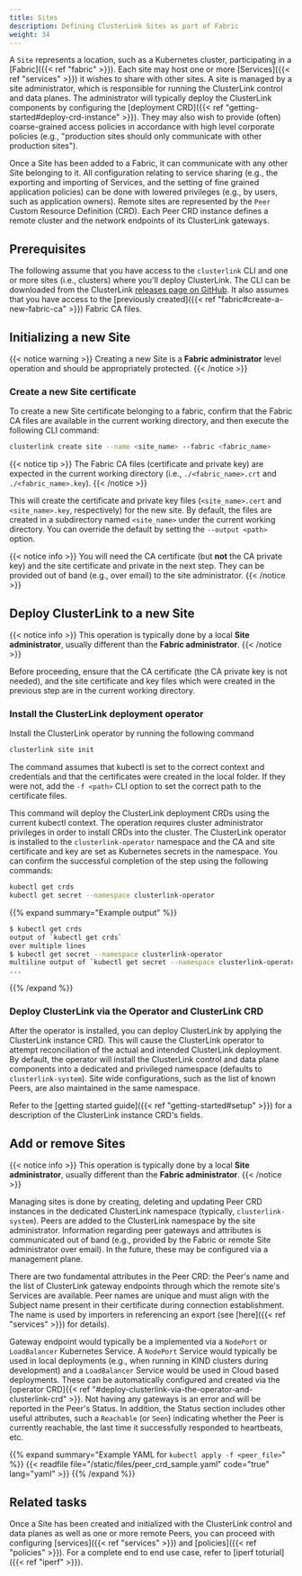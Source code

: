 ```yaml
---
title: Sites
description: Defining ClusterLink Sites as part of Fabric
weight: 34
---
```


A `Site` represents a location, such as a Kubernetes cluster, participating in a
 [Fabric]({{< ref "fabric" >}}). Each site may host one or more [Services]({{< ref "services" >}})
 it wishes to share with other sites. A site is managed by a site administrator,
 which is responsible for running the ClusterLink control and data planes. The
 administrator will typically deploy the ClusterLink components by configuring
 the [deployment CRD]({{< ref "getting-started#deploy-crd-instance" >}}). They may also wish to provide
 (often) coarse-grained access policies in accordance with high level corporate
 policies (e.g., "production sites should only communicate with other production sites").

Once a Site has been added to a Fabric, it can communicate with any other Site
 belonging to it. All configuration relating to service sharing (e.g., the exporting
 and importing of Services, and the setting of fine grained application policies) can be
 done with lowered privileges (e.g., by users, such as application owners). Remote sites are
 represented by the `Peer` Custom Resource Definition (CRD). Each Peer CRD instance
 defines a remote cluster and the network endpoints of its ClusterLink gateways.

## Prerequisites

The following assume that you have access to the `clusterlink` CLI and one or more
 sites (i.e., clusters) where you'll deploy ClusterLink. The CLI can be downloaded
 from the ClusterLink [releases page on GitHub](https://github.com/clusterlink-net/clusterlink/releases/latest).
 It also assumes that you have access to the [previously created]({{< ref "fabric#create-a-new-fabric-ca" >}})
 Fabric CA files.

## Initializing a new Site

{{< notice warning >}}
Creating a new Site is a **Fabric administrator** level operation and should be appropriately
 protected.
{{< /notice >}}

### Create a new Site certificate

To create a new Site certificate belonging to a fabric, confirm that the Fabric CA files
 are available in the current working directory, and then execute the following CLI command:

```sh
clusterlink create site --name <site_name> --fabric <fabric_name>
```

{{< notice tip >}}
The Fabric CA files (certificate and private key) are expected in the current
working directory (i.e., `./<fabric_name>.crt` and `./<fabric_name>.key`).
{{< /notice >}}

This will create the certificate and private key files (`<site_name>.cert` and
 `<site_name>.key`, respectively) for the new site. By default, the files are
 created in a subdirectory named `<site_name>` under the current working directory.
 You can override the default by setting the `--output <path>` option.

{{< notice info >}}
You will need the CA certificate (but **not** the CA private key) and the site certificate
 and private in the next step. They can be provided out of band (e.g., over email) to the
 site administrator.
{{< /notice >}}

## Deploy ClusterLink to a new Site

{{< notice info >}}
This operation is typically done by a local **Site administrator**, usually different
 than the **Fabric administrator**.
{{< /notice >}}

Before proceeding, ensure that the CA certificate (the CA private key is not needed),
 and the site certificate and key files which were created in the previous step are
 in the current working directory.

### Install the ClusterLink deployment operator

Install the ClusterLink operator by running the following command

```sh
clusterlink site init
```

The command assumes that kubectl is set to the correct context and credentials
and that the certificates were created in the local folder. If they were not,
add the `-f <path>` CLI option to set the correct path to the certificate files.

This command will deploy the ClusterLink deployment CRDs using the current
kubectl context. The operation requires cluster administrator privileges
in order to install CRDs into the cluster.
The ClusterLink operator is installed to the `clusterlink-operator` namespace
and the CA and site certificate and key are set as Kubernetes secrets
in the namespace. You can confirm the successful completion of the step using
the following commands:

```sh
kubectl get crds
kubectl get secret --namespace clusterlink-operator
```

{{% expand summary="Example output" %}}

```sh
$ kubectl get crds
output of `kubectl get crds`
over multiple lines
$ kubectl get secret --namespace clusterlink-operator
multiline output of `kubectl get secret --namespace clusterlink-operator` command
...
```

{{% /expand %}}

### Deploy ClusterLink via the Operator and ClusterLink CRD

After the operator is installed, you can deploy ClusterLink by applying
 the ClusterLink instance CRD. This will cause the ClusterLink operator to
 attempt reconciliation of the actual and intended ClusterLink deployment.
 By default, the operator will install the ClusterLink control and data plane
 components into a dedicated and privileged namespace (defaults to `clusterlink-system`).
 Site wide configurations, such as the list of known Peers, are also maintained
 in the same namespace.

Refer to the [getting started guide]({{< ref "getting-started#setup" >}}) for a description
 of the ClusterLink instance CRD's fields.

<!-- TODO expand the sample CRD file? -->

## Add or remove Sites

{{< notice info >}}
This operation is typically done by a local **Site administrator**, usually different
 than the **Fabric administrator**.
{{< /notice >}}

Managing sites is done by creating, deleting and updating Peer CRD instances
 in the dedicated ClusterLink namespace (typically, `clusterlink-system`). Peers are
 added to the ClusterLink namespace by the site administrator. Information
 regarding peer gateways and attributes is communicated out of band (e.g., provided
 by the Fabric or remote Site administrator over email). In the future, these may
 be configured via a management plane.

There are two fundamental attributes in the Peer CRD: the Peer's name and the list of
 ClusterLink gateway endpoints through which the remote site's Services are available.
 Peer names are unique and must align with the Subject name present in their certificate
 during connection establishment. The name is used by importers in referencing an export
 (see [here]({{< ref "services" >}}) for details).

Gateway endpoint would typically be a implemented via a `NodePort` or `LoadBalancer`
 Kubernetes Service. A `NodePort` Service would typically be used in local deployments
 (e.g., when running in KIND clusters during development) and a `LoadBalancer` Service
 would be used in Cloud based deployments. These can be automatically configured and
 created via the [operator CRD]{{< ref "#deploy-clusterlink-via-the-operator-and-clusterlink-crd" >}}.
 Not having any gateways is an error and will be reported in the Peer's Status.
 In addition, the Status section includes other useful attributes, such a `Reachable`
 (or `Seen`) indicating whether the Peer is currently reachable, the last time it
 successfully responded to heartbeats, etc.

{{% expand summary="Example YAML for `kubectl apply -f <peer_file>`" %}}
{{< readfile file="/static/files/peer_crd_sample.yaml" code="true" lang="yaml" >}}
{{% /expand %}}

## Related tasks

Once a Site has been created and initialized with the ClusterLink control and data
 planes as well as one or more remote Peers, you can proceed with configuring
 [services]({{< ref "services" >}}) and [policies]({{< ref "policies" >}}).
 For a complete end to end use case, refer to [iperf toturial]({{< ref "iperf" >}}).
